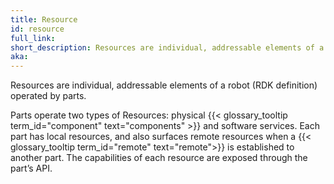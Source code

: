 ```yaml
---
title: Resource
id: resource
full_link:
short_description: Resources are individual, addressable elements of a robot (RDK definition) operated by parts.
aka:
---
```


Resources are individual, addressable elements of a robot (RDK definition) operated by parts.

Parts operate two types of Resources: physical {{< glossary_tooltip term_id="component" text="components" >}} and software services. Each part has local resources, and also surfaces remote resources when a {{< glossary_tooltip term_id="remote" text="remote">}} is established to another part. The capabilities of each resource are exposed through the part’s API.
